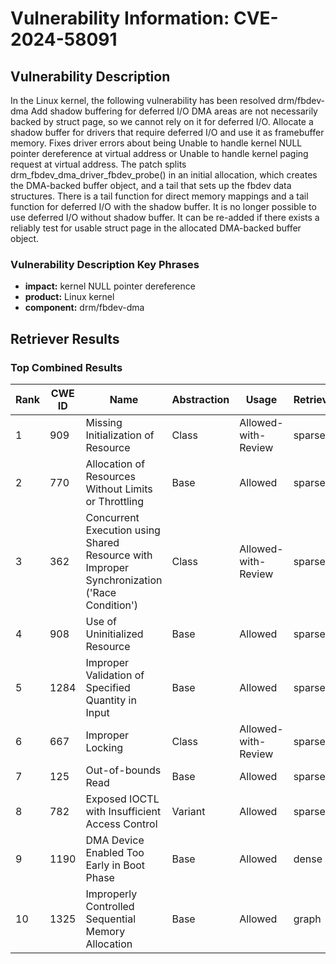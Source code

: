 # Vulnerability Information: CVE-2024-58091

## Vulnerability Description
In the Linux kernel, the following vulnerability has been resolved drm/fbdev-dma Add shadow buffering for deferred I/O DMA areas are not necessarily backed by struct page, so we cannot rely on it for deferred I/O. Allocate a shadow buffer for drivers that require deferred I/O and use it as framebuffer memory. Fixes driver errors about being Unable to handle kernel NULL pointer dereference at virtual address or Unable to handle kernel paging request at virtual address. The patch splits drm_fbdev_dma_driver_fbdev_probe() in an initial allocation, which creates the DMA-backed buffer object, and a tail that sets up the fbdev data structures. There is a tail function for direct memory mappings and a tail function for deferred I/O with the shadow buffer. It is no longer possible to use deferred I/O without shadow buffer. It can be re-added if there exists a reliably test for usable struct page in the allocated DMA-backed buffer object.

### Vulnerability Description Key Phrases
- **impact:** kernel NULL pointer dereference
- **product:** Linux kernel
- **component:** drm/fbdev-dma

## Retriever Results

### Top Combined Results

| Rank | CWE ID | Name | Abstraction | Usage  | Retrievers | Individual Scores |
|------|--------|------|-------------|-------|------------|-------------------|
| 1 | 909 | Missing Initialization of Resource | Class | Allowed-with-Review | sparse | 0.295 |
| 2 | 770 | Allocation of Resources Without Limits or Throttling | Base | Allowed | sparse | 0.278 |
| 3 | 362 | Concurrent Execution using Shared Resource with Improper Synchronization ('Race Condition') | Class | Allowed-with-Review | sparse | 0.275 |
| 4 | 908 | Use of Uninitialized Resource | Base | Allowed | sparse | 0.267 |
| 5 | 1284 | Improper Validation of Specified Quantity in Input | Base | Allowed | sparse | 0.251 |
| 6 | 667 | Improper Locking | Class | Allowed-with-Review | sparse | 0.248 |
| 7 | 125 | Out-of-bounds Read | Base | Allowed | sparse | 0.245 |
| 8 | 782 | Exposed IOCTL with Insufficient Access Control | Variant | Allowed | sparse | 0.243 |
| 9 | 1190 | DMA Device Enabled Too Early in Boot Phase | Base | Allowed | dense | 0.490 |
| 10 | 1325 | Improperly Controlled Sequential Memory Allocation | Base | Allowed | graph | 0.002 |

